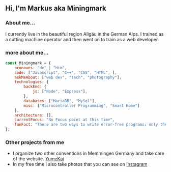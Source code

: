 ## Hi, I'm Markus aka Miningmark 

### About me...

I currently live in the beautiful region Allgäu in the German Alps. I trained as a cutting machine operator and then went on to train as a web developer.


### more about me...

```javascript
const Miningmark = {
    pronouns: "He" | "Him",
    code: ["Javascript", "C++", "CSS", "HTML", ],
    askMeAbout: ["web dev", "tech", "photography"],
    technologies: {
        backEnd: {
            js: ["Node", "Express"],
        },
        databases: ["MariaDB", "MySql"],
        misc: ["Microcontroller Programming", "Smart Home"]
    },
    architecture: [],
    currentFocus: "No Focus point at this time",
    funFact: "There are two ways to write error-free programs; only the third one works"
};
```



### Other projects from me

- I organize two other conventions in Memmingen Germany and take care of the website. [YumeKai](https://yumekai.de/)
- In my free time I also take photos that you can see on [Instagram](https://www.instagram.com/miningmark_photography/)
